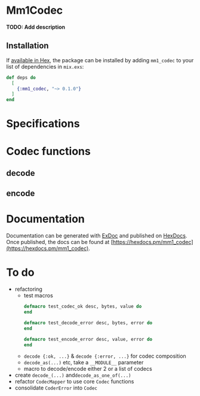 # Mm1Codec

**TODO: Add description**

## Installation
If [available in Hex](https://hex.pm/docs/publish), the package can be installed
by adding `mm1_codec` to your list of dependencies in `mix.exs`:

```elixir
def deps do
  [
    {:mm1_codec, "~> 0.1.0"}
  ]
end
```

# Specifications

# Codec functions

## decode
## encode

# Documentation

Documentation can be generated with [ExDoc](https://github.com/elixir-lang/ex_doc)
and published on [HexDocs](https://hexdocs.pm). Once published, the docs can
be found at [https://hexdocs.pm/mm1_codec](https://hexdocs.pm/mm1_codec).

# To do
- refactoring
  - test macros
    ```elixir
    defmacro test_codec_ok desc, bytes, value do
    end
    
    defmacro test_decode_error desc, bytes, error do
    end
    
    defmacro test_encode_error desc, value, error do
    end
    
    ````
  - `decode {:ok, ...}` & `decode {:error, ...}` for codec composition
  - `decode_as(...)` etc, take a `__MODULE__` parameter
  - macro to decode/encode either 2 or a list of codecs
- create `decode_(...)` and`decode_as_one_of(...)`
- refactor `CodecMapper` to use core `Codec` functions
- consolidate `CoderError` into `Codec`
